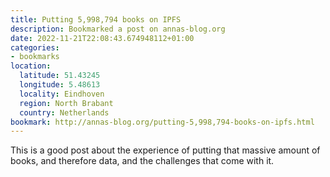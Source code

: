 ```yaml
---
title: Putting 5,998,794 books on IPFS
description: Bookmarked a post on annas-blog.org
date: 2022-11-21T22:08:43.674948112+01:00
categories:
- bookmarks
location:
  latitude: 51.43245
  longitude: 5.48613
  locality: Eindhoven
  region: North Brabant
  country: Netherlands
bookmark: http://annas-blog.org/putting-5,998,794-books-on-ipfs.html
---
```


This is a good post about the experience of putting that massive amount of books, and therefore data, and the challenges that come with it.
